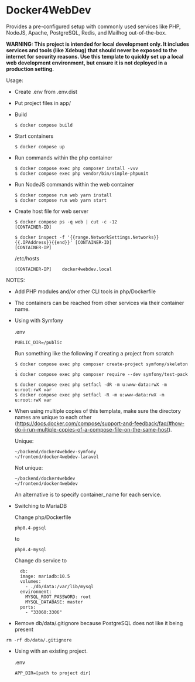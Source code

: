 # Docker4WebDev

Provides a pre-configured setup with commonly used services like PHP, NodeJS, Apache, PostgreSQL, Redis, and Mailhog out-of-the-box.

**WARNING: This project is intended for local development only. It includes services and tools (like Xdebug) that should never be exposed to the internet for security reasons. 
Use this template to quickly set up a local web development environment, but ensure it is not deployed in a production setting.**

Usage:

- Create .env from .env.dist

- Put project files in app/

- Build

  `````$ docker compose build`````

- Start containers

  `````$ docker compose up`````
  
- Run commands within the php container

  ```
  $ docker compose exec php composer install -vvv
  $ docker compose exec php vendor/bin/simple-phpunit
  ```

- Run NodeJS commands within the web container

  ```
  $ docker compose run web yarn install
  $ docker compose run web yarn start
  ```
  
- Create host file for web server

  ```
  $ docker compose ps -q web | cut -c -12
  [CONTAINER-ID]
  
  $ docker inspect -f '{{range.NetworkSettings.Networks}}{{.IPAddress}}{{end}}' [CONTAINER-ID]
  [CONTAINER-IP]
  ```

  /etc/hosts
  ```
  [CONTAINER-IP]    docker4webdev.local
  ```
  
NOTES:

- Add PHP modules and/or other CLI tools in php/Dockerfile
- The containers can be reached from other services via their container name.
- Using with Symfony

  .env

  ```
  PUBLIC_DIR=/public
  ```
  
  Run something like the following if creating a project from scratch
  
  ```
  $ docker compose exec php composer create-project symfony/skeleton .
  $ docker compose exec php composer require --dev symfony/test-pack
  
  $ docker compose exec php setfacl -dR -m u:www-data:rwX -m u:root:rwX var
  $ docker compose exec php setfacl -R -m u:www-data:rwX -m u:root:rwX var
  ```
- When using multiple copies of this template, make sure the directory names are unique to each other (https://docs.docker.com/compose/support-and-feedback/faq/#how-do-i-run-multiple-copies-of-a-compose-file-on-the-same-host).

  Unique:

  ```
  ~/backend/docker4webdev-symfony
  ~/frontend/docker4webdev-laravel
  ```

  Not unique:

  ```
  ~/backend/docker4webdev
  ~/frontend/docker4webdev
  ```

  An alternative is to specify container_name for each service.

- Switching to MariaDB

  Change php/Dockerfile
  
  ```php8.4-pgsql```
  
  to
  
  ```php8.4-mysql```
  
  Change db service to
  
  ```
    db:
    image: mariadb:10.5
    volumes:
      - ./db/data:/var/lib/mysql
    environment:
      MYSQL_ROOT_PASSWORD: root
      MYSQL_DATABASE: master
    ports:
      - "33060:3306"
  ```
  
 - Remove db/data/.gitignore because PostgreSQL does not like it being present
  
  ```rm -rf db/data/.gitignore```


- Using with an existing project.

  .env
  ```
  APP_DIR=[path to project dir]
  ```